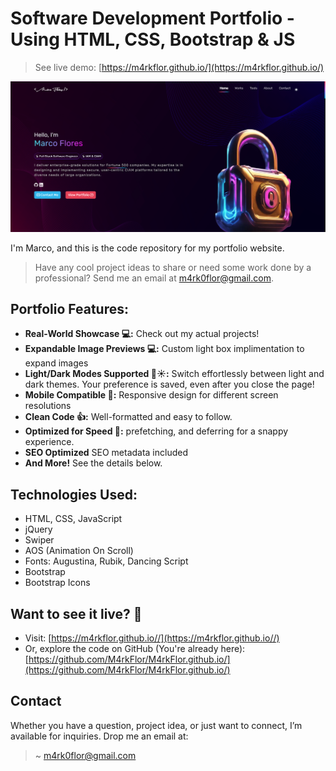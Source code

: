 # Software Development Portfolio - Using HTML, CSS, Bootstrap & JS

> See live demo: [https://m4rkflor.github.io/](https://m4rkflor.github.io/)

![Developer Portoflio](https://github.com/M4rkFlor/M4rkFlor.github.io/blob/main/DeveloperPortolioWebsite.png)

I'm Marco, and this is the code repository for my portfolio website.

> Have any cool project ideas to share or need some work done by a professional? Send me an email at m4rk0flor@gmail.com.

## **Portfolio Features:**

* **Real-World Showcase 💻:** Check out my actual projects!
* **Expandable Image Previews 💻:** Custom light box implimentation to expand images
* **Light/Dark Modes Supported 🌙☀️:**  Switch effortlessly between light and dark themes. Your preference is saved, even after you close the page!
* **Mobile Compatible 📱:** Responsive design for different screen resolutions
* **Clean Code 👍:** Well-formatted and easy to follow. 
* **Optimized for Speed 🚀:**  prefetching, and deferring for a snappy experience.
* **SEO Optimized** SEO metadata included
* **And More!** See the details below.
  
## **Technologies Used:**

* HTML, CSS, JavaScript
* jQuery
* Swiper
* AOS (Animation On Scroll)
* Fonts: Augustina, Rubik, Dancing Script
* Bootstrap
* Bootstrap Icons


## **Want to see it live? 👀**

* Visit: [https://m4rkflor.github.io//](https://m4rkflor.github.io//)
* Or, explore the code on GitHub (You're already here): [https://github.com/M4rkFlor/M4rkFlor.github.io/](https://github.com/M4rkFlor/M4rkFlor.github.io/)

## **Contact**

Whether you have a question, project idea, or just want to connect, I’m available for inquiries. Drop me an email at:

> ~ [m4rk0flor@gmail.com](mailto:m4rk0flor@gmail.com)

